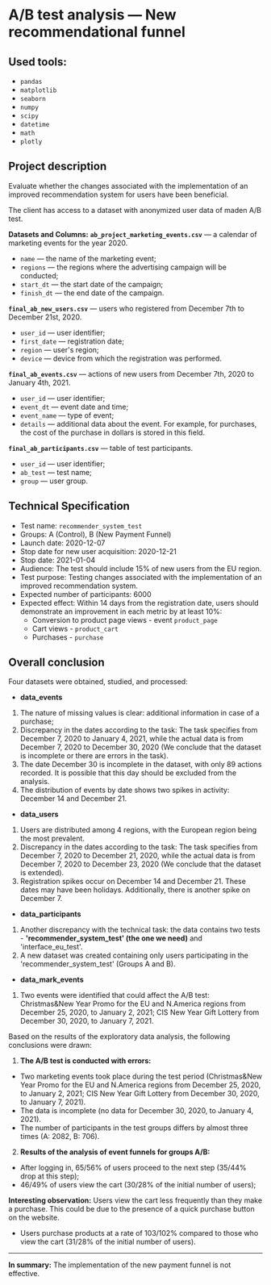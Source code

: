 # A/B test analysis — New recommendational funnel

## Used tools: 
* `pandas`
* `matplotlib`
* `seaborn`
* `numpy`
* `scipy`
* `datetime`
* `math`
* `plotly`

## Project description

Evaluate whether the changes associated with the implementation of an improved recommendation system for users have been beneficial.

The client has access to a dataset with anonymized user data of maden A/B test.

**Datasets and Columns:**
**`ab_project_marketing_events.csv`** — a calendar of marketing events for the year 2020.
- `name` — the name of the marketing event;
- `regions` — the regions where the advertising campaign will be conducted;
- `start_dt` — the start date of the campaign;
- `finish_dt` — the end date of the campaign.

**`final_ab_new_users.csv`** — users who registered from December 7th to December 21st, 2020.
- `user_id` — user identifier;
- `first_date` — registration date;
- `region` — user's region;
- `device` — device from which the registration was performed.

**`final_ab_events.csv`** — actions of new users from December 7th, 2020 to January 4th, 2021.
- `user_id` — user identifier;
- `event_dt` — event date and time;
- `event_name` — type of event;
- `details` — additional data about the event. For example, for purchases, the cost of the purchase in dollars is stored in this field.

**`final_ab_participants.csv`** — table of test participants.
- `user_id` — user identifier;
- `ab_test` — test name;
- `group` — user group.

## Technical Specification

- Test name: `recommender_system_test`
- Groups: A (Control), B (New Payment Funnel)
- Launch date: 2020-12-07
- Stop date for new user acquisition: 2020-12-21
- Stop date: 2021-01-04
- Audience: The test should include 15% of new users from the EU region.
- Test purpose: Testing changes associated with the implementation of an improved recommendation system.
- Expected number of participants: 6000
- Expected effect: Within 14 days from the registration date, users should demonstrate an improvement in each metric by at least 10%:
    - Conversion to product page views - event `product_page`
    - Cart views - `product_cart`
    - Purchases - `purchase`


## Overall conclusion

Four datasets were obtained, studied, and processed:

* **data_events**
1. The nature of missing values is clear: additional information in case of a purchase;
2. Discrepancy in the dates according to the task: The task specifies from December 7, 2020 to January 4, 2021, while the actual data is from December 7, 2020 to December 30, 2020 (We conclude that the dataset is incomplete or there are errors in the task).
3. The date December 30 is incomplete in the dataset, with only 89 actions recorded. It is possible that this day should be excluded from the analysis.
4. The distribution of events by date shows two spikes in activity: December 14 and December 21.

* **data_users**
1. Users are distributed among 4 regions, with the European region being the most prevalent.
2. Discrepancy in the dates according to the task: The task specifies from December 7, 2020 to December 21, 2020, while the actual data is from December 7, 2020 to December 23, 2020 (We conclude that the dataset is extended).
3. Registration spikes occur on December 14 and December 21. These dates may have been holidays. Additionally, there is another spike on December 7.

* **data_participants**
1. Another discrepancy with the technical task: the data contains two tests - **'recommender_system_test' (the one we need)** and 'interface_eu_test'.
2. A new dataset was created containing only users participating in the 'recommender_system_test' (Groups A and B).

* **data_mark_events**
1. Two events were identified that could affect the A/B test: Christmas&New Year Promo for the EU and N.America regions from December 25, 2020, to January 2, 2021; CIS New Year Gift Lottery from December 30, 2020, to January 7, 2021.

Based on the results of the exploratory data analysis, the following conclusions were drawn:

1. **The A/B test is conducted with errors:**
* Two marketing events took place during the test period (Christmas&New Year Promo for the EU and N.America regions from December 25, 2020, to January 2, 2021; CIS New Year Gift Lottery from December 30, 2020, to January 7, 2021).
* The data is incomplete (no data for December 30, 2020, to January 4, 2021).
* The number of participants in the test groups differs by almost three times (A: 2082, B: 706).

2. **Results of the analysis of event funnels for groups A/B:**
* After logging in, 65/56% of users proceed to the next step (35/44% drop at this step);
* 46/49% of users view the cart (30/28% of the initial number of users);

**Interesting observation:** Users view the cart less frequently than they make a purchase. This could be due to the presence of a quick purchase button on the website.
* Users purchase products at a rate of 103/102% compared to those who view the cart (31/28% of the initial number of users).
___
**In summary:** The implementation of the new payment funnel is not effective.
